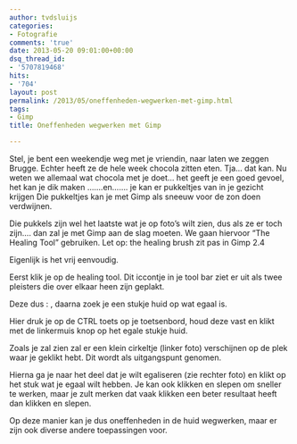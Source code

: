 ```yaml
---
author: tvdsluijs
categories:
- Fotografie
comments: 'true'
date: 2013-05-20 09:01:00+00:00
dsq_thread_id:
- '5707819468'
hits:
- '704'
layout: post
permalink: /2013/05/oneffenheden-wegwerken-met-gimp.html
tags:
- Gimp
title: Oneffenheden wegwerken met Gimp

---
```

Stel, je bent een weekendje weg met je vriendin, naar laten we zeggen Brugge. Echter heeft ze de hele week chocola zitten eten. Tja… dat kan. Nu weten we allemaal wat chocola met je doet… het geeft je een goed gevoel, het kan je dik maken …….en……. je kan er pukkeltjes van in je gezicht krijgen Die pukkeltjes kan je met Gimp als sneeuw voor de zon doen verdwijnen.

<!--more-->


  
Die pukkels zijn wel het laatste wat je op foto’s wilt zien, dus als ze er toch zijn…. dan zal je met Gimp aan de slag moeten. We gaan hiervoor “The Healing Tool” gebruiken. Let op: the healing brush zit pas in Gimp 2.4

Eigenlijk is het vrij eenvoudig.

Eerst klik je op de healing tool. Dit iccontje in je tool bar ziet er uit als twee pleisters die over elkaar heen zijn geplakt.

Deze dus : , daarna zoek je een stukje huid op wat egaal is.

Hier druk je op de CTRL toets op je toetsenbord, houd deze vast en klikt met de linkermuis knop op het egale stukje huid.

Zoals je zal zien zal er een klein cirkeltje (linker foto) verschijnen op de plek waar je geklikt hebt. Dit wordt als uitgangspunt genomen.

Hierna ga je naar het deel dat je wilt egaliseren (zie rechter foto) en klikt op het stuk wat je egaal wilt hebben. Je kan ook klikken en slepen om sneller te werken, maar je zult merken dat vaak klikken een beter resultaat heeft dan klikken en slepen.

Op deze manier kan je dus oneffenheden in de huid wegwerken, maar er zijn ook diverse andere toepassingen voor.